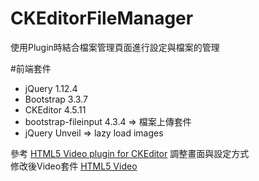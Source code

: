 # CKEditorFileManager
使用Plugin時結合檔案管理頁面進行設定與檔案的管理

#前端套件
* jQuery 1.12.4
* Bootstrap 3.3.7
* CKEditor 4.5.11
* bootstrap-fileinput 4.3.4 => 檔案上傳套件
* jQuery Unveil => lazy load images

參考 [HTML5 Video plugin for CKEditor](https://alfonsoml.blogspot.tw/2011/01/html5-video-plugin-for-ckeditor.html) 調整畫面與設定方式  
修改後Video套件 [HTML5 Video](https://github.com/MonkeyBinBin/CKEditorFileManager/tree/master/ckEditorFileManager/Scripts/ckeditor/plugins/html5video)
